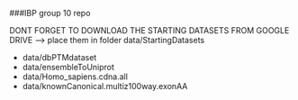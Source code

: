 ###IBP group 10 repo

DONT FORGET TO DOWNLOAD THE STARTING DATASETS FROM GOOGLE DRIVE
--> place them in folder data/StartingDatasets
- data/dbPTMdataset
- data/ensembleToUniprot
- data/Homo_sapiens.cdna.all
- data/knownCanonical.multiz100way.exonAA
